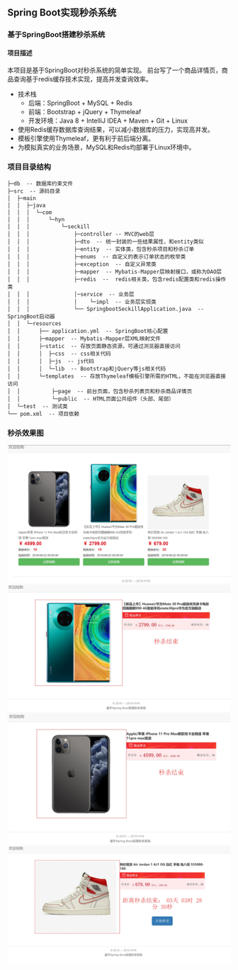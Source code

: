 ## Spring Boot实现秒杀系统
### 基于SpringBoot搭建秒杀系统 
#### 项目描述
本项目是基于SpringBoot对秒杀系统的简单实现。
前台写了一个商品详情页，商品查询基于redis缓存技术实现，提高并发查询效率。
+ 技术栈
   + 后端：SpringBoot + MySQL + Redis 
   + 前端：Bootstrap + jQuery + Thymeleaf
   + 开发环境：Java 8 + IntelliJ IDEA + Maven + Git + Linux
+ 使用Redis缓存数据库查询结果，可以减小数据库的压力，实现高并发。
+ 模板引擎使用Thymeleaf，更有利于前后端分离。
+ 为模拟真实的业务场景，MySQL和Redis均部署于Linux环境中。
### 项目目录结构
```
├─db  -- 数据库约束文件
├─src  -- 源码目录
│  ├─main
│  │  ├─java
│  │  │  └─com
│  │  │      └─hyn
│  │  │          └─seckill
│  │  │              ├─controller -- MVC的web层
│  │  │              ├─dto  -- 统一封装的一些结果属性，和entity类似
│  │  │              ├─entity  -- 实体类，包含秒杀项目和秒杀订单
│  │  │              ├─enums  -- 自定义的表示订单状态的枚举类
│  │  │              ├─exception  -- 自定义异常类 
│  │  │              ├─mapper  -- Mybatis-Mapper层映射接口，或称为DAO层
│  │  │              ├─redis  --  redis相关类，包含redis配置类和redis操作类
│  │  │              │─service  -- 业务层
│  │  │              │    └─impl  -- 业务层实现类
│  │  │              └── SpringbootSeckillApplication.java  -- SpringBoot启动器
│  │  └─resources
│  │      ├── application.yml  -- SpringBoot核心配置
│  │      ├─mapper  -- Mybatis-Mapper层XML映射文件
│  │      ├─static  -- 存放页面静态资源，可通过浏览器直接访问
│  │      │  ├─css  -- css相关代码
│  │      │  ├─js  -- js代码
│  │      │  └─lib  -- Bootstrap和jQuery等js相关代码
│  │      └─templates  -- 存放Thymeleaf模板引擎所需的HTML，不能在浏览器直接访问
│  │          ├─page  -- 前台页面，包含秒杀列表页和秒杀商品详情页
│  │          └─public  -- HTML页面公共组件（头部、尾部）
│  └─test  -- 测试类
└── pom.xml  -- 项目依赖
```

### 秒杀效果图
![图片无法显示](https://github.com/whoisHYN/aloe/blob/master/seckill_list.JPG)
![图片无法显示](https://github.com/whoisHYN/aloe/blob/master/seckill_detail1.JPG)
![图片无法显示](https://github.com/whoisHYN/aloe/blob/master/seckill_detail2.JPG)
![图片无法显示](https://github.com/whoisHYN/aloe/blob/master/seckill_detail3.JPG)
